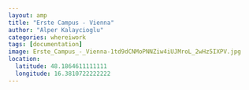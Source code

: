 ```yaml
---
layout: amp
title: "Erste Campus - Vienna"
author: "Alper Kalaycioglu"
categories: whereiwork
tags: [documentation]
image: Erste_Campus_-_Vienna-1td9dCNMoPNNZiw4iUJMroL_2wHz5IXPV.jpg
location:
  latitude: 48.1864611111111
  longitude: 16.3810722222222
---
```

